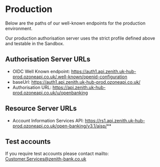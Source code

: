 # Production

Below are the paths of our well-known endpoints for the production environment.

Our production authorisation server uses the strict profile defined above and testable in the Sandbox.

## Authorisation Server URLs
- OIDC Well Known endpoint: https://auth1.api.zenith.uk-hub-prod.ozoneapi.co.uk/.well-known/openid-configuration
- baseUrl: https://auth1.api.zenith.uk-hub-prod.ozoneapi.co.uk/
- Authorisation URL: https://api.zenith.uk-hub-prod.ozoneapi.co.uk/u/openbanking

## Resource Server URLs
- Account Information Services API: https://rs1.api.zenith.uk-hub-prod.ozoneapi.co.uk/open-banking/v3.1/aisp/**

## Test accounts
If you require test accounts please contact mailto: Customer.Services@zenith-bank.co.uk